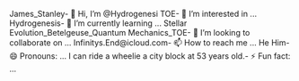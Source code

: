 James_Stanley- 👋 Hi, I’m @Hydrogenesi
TOE- 👀 I’m interested in ...
Hydrogenesis- 🌱 I’m currently learning ...
Stellar Evolution_Betelgeuse_Quantum Mechanics_TOE- 💞️ I’m looking to collaborate on ...
Infinitys.End@icloud.com- 📫 How to reach me ...
He Him- 😄 Pronouns: ...
I can ride a wheelie a city block at 53 years old.- ⚡ Fun fact: ...

<!---
Hydrogenesi/Hydrogenesi is a ✨ special ✨ repository because its `README.md` (this file) appears on your GitHub profile.
You can click the Preview link to take a look at your changes.
--->
